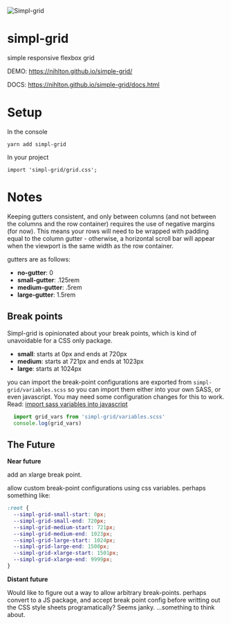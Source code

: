 ![Simpl-grid](https://repository-images.githubusercontent.com/89734978/18321280-847b-11ea-8c55-b45ff74cc449)

# simpl-grid
simple responsive flexbox grid

DEMO: https://nihlton.github.io/simple-grid/

DOCS: https://nihlton.github.io/simple-grid/docs.html

# Setup

In the console

``yarn add simpl-grid``

In your project

``import 'simpl-grid/grid.css';``

# Notes

Keeping gutters consistent, and only between columns (and not between the columns and the row container) requires the use of negative margins (for now).  This means your rows will need to be wrapped with padding equal to the column gutter - otherwise, a horizontal scroll bar will appear when the viewport is the same width as the row container.

gutters are as follows:

  - **no-gutter**: 0
  - **small-gutter**: .125rem
  - **medium-gutter**: .5rem
  - **large-gutter**: 1.5rem

## Break points

Simpl-grid is opinionated about your break points, which is kind of unavoidable for a CSS only package.  

  - **small**: starts at 0px and ends at 720px
  - **medium**: starts at 721px and ends at 1023px
  - **large**: starts at 1024px

you can import the break-point configurations are exported from `simpl-grid/variables.scss` so you can import them either into your own SASS, or even javascript.  You may need some configuration changes for this to work.  Read: [import sass variables into javascript](https://www.google.com/search?q=import+sass+variables+into+javascript)

```javascript
  import grid_vars from 'simpl-grid/variables.scss'
  console.log(grid_vars)
```

## The Future

**Near future**

add an xlarge break point.

allow custom break-point configurations using css variables.  perhaps something like:

```css
:root {
  --simpl-grid-small-start: 0px;
  --simpl-grid-small-end: 720px;
  --simpl-grid-medium-start: 721px;
  --simpl-grid-medium-end: 1023px;
  --simpl-grid-large-start: 1024px;
  --simpl-grid-large-end: 1500px;
  --simpl-grid-xlarge-start: 1501px;
  --simpl-grid-xlarge-end: 9999px;
}
```

**Distant future**

Would like to figure out a way to allow arbitrary break-points.  perhaps convert to a JS package, and accept break point config before writting out the CSS style sheets programatically?  Seems janky.  ...something to think about.
